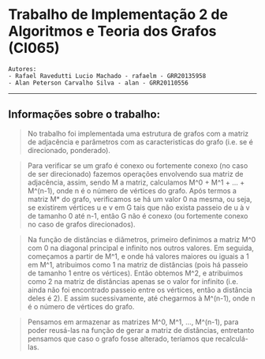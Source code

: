 # Trabalho de Implementação 2 de Algoritmos e Teoria dos Grafos (CI065)
    Autores:
    - Rafael Ravedutti Lucio Machado - rafaelm - GRR20135958
    - Alan Peterson Carvalho Silva - alan - GRR20110556
---
## Informações sobre o trabalho:

>No trabalho foi implementada uma estrutura de grafos com a matriz de adjacência
e parâmetros com as caracteristicas do grafo (i.e. se é direcionado, ponderado).

>Para verificar se um grafo é conexo ou fortemente conexo (no caso de ser direcionado)
fazemos operações envolvendo sua matriz de adjacência, assim, sendo M a matriz,
calculamos M^0 + M^1 + ... + M^(n-1), onde n é o número de vértices do grafo.
Após termos a matriz M* do grafo, verificamos se há um valor 0 na mesma, ou seja,
se existirem vértices u e v em G tais que não exista passeio de u à v de tamanho
0 até n-1, então G não é conexo (ou fortemente conexo no caso de grafos direcionados).

>Na função de distâncias e diâmetros, primeiro definimos a matriz M^0 com 0 na diagonal
principal e infinito nos outros valores. Em seguida, começamos a partir de M^1, e onde há
valores maiores ou iguais a 1 em M^1, atribuimos como 1 na matriz de distâncias (pois há
passeio de tamanho 1 entre os vértices). Então obtemos M^2, e atribuimos como 2 na matriz de
distâncias apenas se o valor for infinito (i.e. ainda não foi encontrado passeio
entre os vértices, então a distância deles é 2). E assim sucessivamente, até chegarmos
à M^(n-1), onde n é o número de vértices do grafo.

>Pensamos em armazenar as matrizes M^0, M^1, ..., M^(n-1), para poder reusá-las na função
de gerar a matriz de distâncias, entretanto pensamos que caso o grafo fosse alterado, 
teríamos que recalculá-las.
